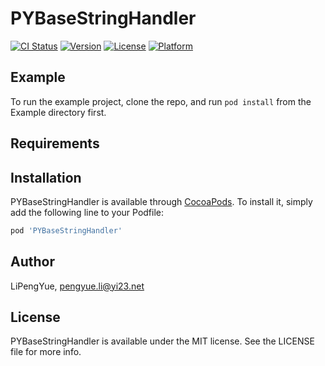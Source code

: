 # PYBaseStringHandler

[![CI Status](https://img.shields.io/travis/LiPengYue/PYBaseStringHandler.svg?style=flat)](https://travis-ci.org/LiPengYue/PYBaseStringHandler)
[![Version](https://img.shields.io/cocoapods/v/PYBaseStringHandler.svg?style=flat)](https://cocoapods.org/pods/PYBaseStringHandler)
[![License](https://img.shields.io/cocoapods/l/PYBaseStringHandler.svg?style=flat)](https://cocoapods.org/pods/PYBaseStringHandler)
[![Platform](https://img.shields.io/cocoapods/p/PYBaseStringHandler.svg?style=flat)](https://cocoapods.org/pods/PYBaseStringHandler)

## Example

To run the example project, clone the repo, and run `pod install` from the Example directory first.

## Requirements

## Installation

PYBaseStringHandler is available through [CocoaPods](https://cocoapods.org). To install
it, simply add the following line to your Podfile:

```ruby
pod 'PYBaseStringHandler'
```

## Author

LiPengYue, pengyue.li@yi23.net

## License

PYBaseStringHandler is available under the MIT license. See the LICENSE file for more info.
